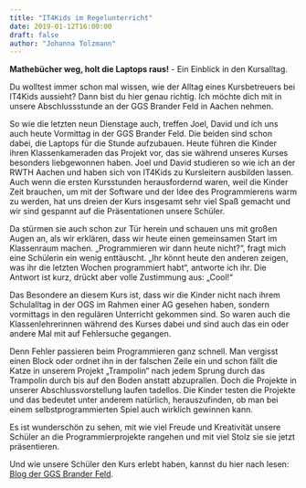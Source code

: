 ```yaml
---
title: "IT4Kids im Regelunterricht"
date: 2019-01-12T16:00:00
draft: false
author: "Johanna Tolzmann"
---
```


**Mathebücher weg, holt die Laptops raus!** - Ein Einblick in den Kursalltag.

Du wolltest immer schon mal wissen, wie der Alltag eines Kursbetreuers bei IT4Kids aussieht? Dann bist du hier genau richtig.
Ich möchte dich mit in unsere Abschlussstunde an der GGS Brander Feld in Aachen nehmen.

So wie die letzten neun Dienstage auch, treffen Joel, David und ich uns auch heute Vormittag in der GGS Brander Feld.
Die beiden sind schon dabei, die Laptops für die Stunde aufzubauen.
Heute führen die Kinder ihren Klassenkameraden das Projekt vor, das sie während unseres Kurses besonders liebgewonnen haben.
Joel und David studieren so wie ich an der RWTH Aachen und haben sich von IT4Kids zu Kursleitern ausbilden lassen.
Auch wenn die ersten Kursstunden herausfordernd waren, weil die Kinder Zeit brauchen,
um mit der Software und der Idee des Programmierens warm zu werden,
hat uns dreien der Kurs insgesamt sehr viel Spaß gemacht und wir sind gespannt auf die Präsentationen unsere Schüler.

Da stürmen sie auch schon zur Tür herein und schauen uns mit großen Augen an,
als wir erklären, dass wir heute einen gemeinsamen Start im Klassenraum machen.
„Programmieren wir dann heute nicht?“, fragt mich eine Schülerin ein wenig enttäuscht.
„Ihr könnt heute den anderen zeigen, was ihr die letzten Wochen programmiert habt“, antworte ich ihr.
Die Antwort ist kurz, drückt aber volle Zustimmung aus: „Cool!“

Das Besondere an diesem Kurs ist, dass wir die Kinder nicht nach ihrem Schulalltag in der OGS im Rahmen einer AG gesehen haben,
sondern vormittags in den regulären Unterricht gekommen sind.
So waren auch die Klassenlehrerinnen während des Kurses dabei und sind auch das ein oder andere Mal mit auf Fehlersuche gegangen.

Denn Fehler passieren beim Programmieren ganz schnell.
Man vergisst einen Block oder ordnet ihn in der falschen Zeile ein und schon fällt die Katze in unserem Projekt „Trampolin“ nach jedem Sprung durch das Trampolin durch bis auf den Boden anstatt abzuprallen. Doch die Projekte in unserer Abschlussvorstellung laufen tadellos. Die Kinder testen die Projekte und das bedeutet unter anderem natürlich, herauszufinden, ob man bei einem selbstprogrammierten Spiel auch wirklich gewinnen kann.

Es ist wunderschön zu sehen, mit wie viel Freude und Kreativität unsere Schüler an die Programmierprojekte rangehen und mit viel Stolz sie sie jetzt präsentieren.

Und wie unsere Schüler den Kurs erlebt haben, kannst du hier nach lesen: <a href="http://grundschule-brander-feld.de/pages/posts/it-4-kids---der-neue-programmierkurs-laeuft-327.php">Blog der GGS Brander Feld</a>.
